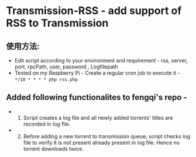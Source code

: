 # Transmission-RSS - add support of RSS to Transmission 
## 使用方法:
* Edit script according to your environment and requirement -  rss, server, port, rpcPath, user, password , Logfilepath
* Tested on my Raspberry Pi -  Create a regular cron job to execute it -  `*/10 * * * * php rss.php`

## Added following functionalites to  fengqi's repo -
* 1. Script creates a log file and all newly added torrents' titles are recorded in log file. 
* 2. Before adding a new torrent to transmission queue, script checks log file to verify it is not present already present in log file. Hence no torrent downloads twice. 
